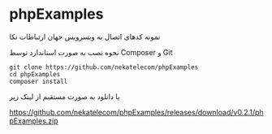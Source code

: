 # phpExamples
نمونه کدهای اتصال به وبسرویس جهان ارتباطات نکا

نحوه نصب به صورت استاندارد توسط Composer و Git
```
git clone https://github.com/nekatelecom/phpExamples
cd phpExamples
composer install
```

یا دانلود به صورت مستقیم از لینک زیر
>>
https://github.com/nekatelecom/phpExamples/releases/download/v0.2.1/phpExamples.zip
